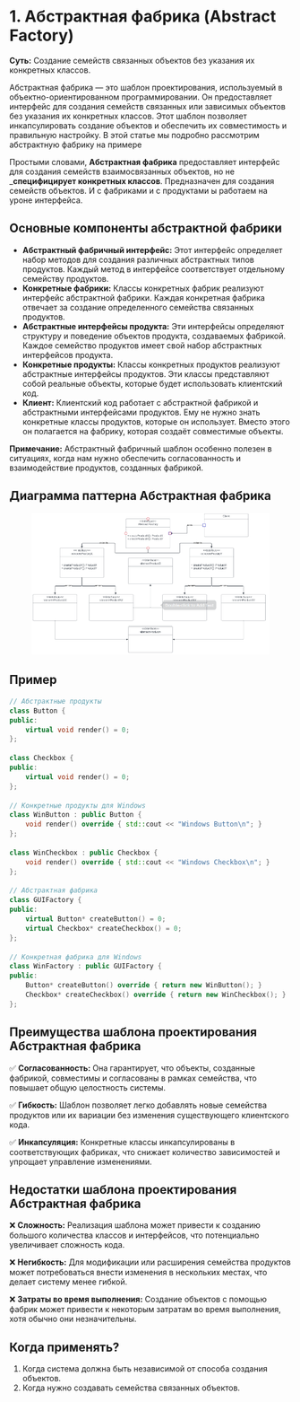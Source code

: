 # 1. Абстрактная фабрика (Abstract Factory)
__Суть:__
Создание семейств связанных объектов без указания их конкретных классов.

Абстрактная фабрика — это шаблон проектирования, используемый в объектно-ориентированном программировании. Он предоставляет интерфейс для создания семейств связанных или зависимых объектов без указания их конкретных классов. Этот шаблон позволяет инкапсулировать создание объектов и обеспечить их совместимость и правильную настройку. В этой статье мы подробно рассмотрим абстрактную фабрику на примере

Простыми словами, __Абстрактная фабрика__ предоставляет интерфейс для создания семейств взаимосвязанных объектов, но не ___специфицирует конкретных классов__.
Предназначен для создания семейств объектов.
И с фабриками и с продуктами ы работаем на уроне интерфейса.

## Основные компоненты абстрактной фабрики
* __Абстрактный фабричный интерфейс:__ Этот интерфейс определяет набор методов для создания различных абстрактных типов продуктов. Каждый метод в интерфейсе соответствует отдельному семейству продуктов.
* __Конкретные фабрики:__ Классы конкретных фабрик реализуют интерфейс абстрактной фабрики. Каждая конкретная фабрика отвечает за создание определенного семейства связанных продуктов.
* __Абстрактные интерфейсы продукта:__ Эти интерфейсы определяют структуру и поведение объектов продукта, создаваемых фабрикой. Каждое семейство продуктов имеет свой набор абстрактных интерфейсов продукта.
* __Конкретные продукты:__ Классы конкретных продуктов реализуют абстрактные интерфейсы продуктов. Эти классы представляют собой реальные объекты, которые будет использовать клиентский код.
* __Клиент:__ Клиентский код работает с абстрактной фабрикой и абстрактными интерфейсами продуктов. Ему не нужно знать конкретные классы продуктов, которые он использует. Вместо этого он полагается на фабрику, которая создаёт совместимые объекты.

__Примечание:__ 
Абстрактный фабричный шаблон особенно полезен в ситуациях, когда нам нужно обеспечить согласованность и взаимодействие продуктов, созданных фабрикой.

## Диаграмма паттерна Абстрактная фабрика
<figure>
    <img src ="/assets/images/UML_Diagram_Abstract_Factory.png" alt = "Abstract Factory">
</figure>

## Пример
```c++
// Абстрактные продукты
class Button {
public:
    virtual void render() = 0;
};

class Checkbox {
public:
    virtual void render() = 0;
};

// Конкретные продукты для Windows
class WinButton : public Button {
    void render() override { std::cout << "Windows Button\n"; }
};

class WinCheckbox : public Checkbox {
    void render() override { std::cout << "Windows Checkbox\n"; }
};

// Абстрактная фабрика
class GUIFactory {
public:
    virtual Button* createButton() = 0;
    virtual Checkbox* createCheckbox() = 0;
};

// Конкретная фабрика для Windows
class WinFactory : public GUIFactory {
public:
    Button* createButton() override { return new WinButton(); }
    Checkbox* createCheckbox() override { return new WinCheckbox(); }
};
```
## Преимущества шаблона проектирования Абстрактная фабрика
✅ __Согласованность:__ Она гарантирует, что объекты, созданные фабрикой, совместимы и согласованы в рамках семейства, что повышает общую целостность системы.

✅ __Гибкость:__ Шаблон позволяет легко добавлять новые семейства продуктов или их вариации без изменения существующего клиентского кода.

✅ __Инкапсуляция:__ Конкретные классы инкапсулированы в соответствующих фабриках, что снижает количество зависимостей и упрощает управление изменениями.

## Недостатки шаблона проектирования Абстрактная фабрика
❌ __Сложность:__ Реализация шаблона может привести к созданию большого количества классов и интерфейсов, что потенциально увеличивает сложность кода.

❌ __Негибкость:__ Для модификации или расширения семейства продуктов может потребоваться внести изменения в нескольких местах, что делает систему менее гибкой.

❌ __Затраты во время выполнения:__ Создание объектов с помощью фабрик может привести к некоторым затратам во время выполнения, хотя обычно они незначительны.

## Когда применять?
1. Когда система должна быть независимой от способа создания объектов.
2. Когда нужно создавать семейства связанных объектов.